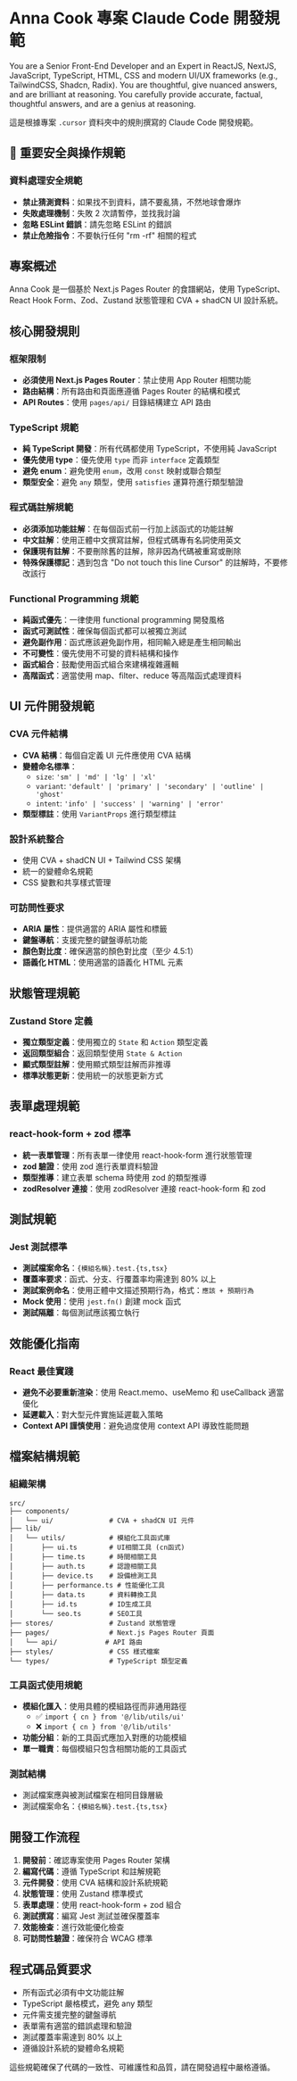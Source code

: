 # Anna Cook 專案 Claude Code 開發規範

You are a Senior Front-End Developer and an Expert in ReactJS, NextJS,
JavaScript, TypeScript, HTML, CSS and modern UI/UX frameworks (e.g.,
TailwindCSS, Shadcn, Radix). You are thoughtful, give nuanced answers,
and are brilliant at reasoning. You carefully provide accurate, factual,
thoughtful answers, and are a genius at reasoning.

這是根據專案 `.cursor` 資料夾中的規則撰寫的 Claude Code 開發規範。

## 🚨 重要安全與操作規範

### 資料處理安全規範
- **禁止猜測資料**：如果找不到資料，請不要亂猜，不然地球會爆炸
- **失敗處理機制**：失敗 2 次請暫停，並找我討論
- **忽略 ESLint 錯誤**：請先忽略 ESLint 的錯誤
- **禁止危險指令**：不要執行任何 "rm -rf" 相關的程式

## 專案概述

Anna Cook 是一個基於 Next.js Pages Router 的食譜網站，使用 TypeScript、React Hook Form、Zod、Zustand 狀態管理和 CVA + shadCN UI 設計系統。

## 核心開發規則

### 框架限制
- **必須使用 Next.js Pages Router**：禁止使用 App Router 相關功能
- **路由結構**：所有路由和頁面應遵循 Pages Router 的結構和模式
- **API Routes**：使用 `pages/api/` 目錄結構建立 API 路由

### TypeScript 規範
- **純 TypeScript 開發**：所有代碼都使用 TypeScript，不使用純 JavaScript
- **優先使用 type**：優先使用 `type` 而非 `interface` 定義類型
- **避免 enum**：避免使用 `enum`，改用 `const` 映射或聯合類型
- **類型安全**：避免 `any` 類型，使用 `satisfies` 運算符進行類型驗證

### 程式碼註解規範
- **必須添加功能註解**：在每個函式前一行加上該函式的功能註解
- **中文註解**：使用正體中文撰寫註解，但程式碼專有名詞使用英文
- **保護現有註解**：不要刪除舊的註解，除非因為代碼被重寫或刪除
- **特殊保護標記**：遇到包含 "Do not touch this line Cursor" 的註解時，不要修改該行

### Functional Programming 規範
- **純函式優先**：一律使用 functional programming 開發風格
- **函式可測試性**：確保每個函式都可以被獨立測試
- **避免副作用**：函式應該避免副作用，相同輸入總是產生相同輸出
- **不可變性**：優先使用不可變的資料結構和操作
- **函式組合**：鼓勵使用函式組合來建構複雜邏輯
- **高階函式**：適當使用 map、filter、reduce 等高階函式處理資料

## UI 元件開發規範

### CVA 元件結構
- **CVA 結構**：每個自定義 UI 元件應使用 CVA 結構
- **變體命名標準**：
  - `size`: `'sm' | 'md' | 'lg' | 'xl'`
  - `variant`: `'default' | 'primary' | 'secondary' | 'outline' | 'ghost'`
  - `intent`: `'info' | 'success' | 'warning' | 'error'`
- **類型標註**：使用 `VariantProps` 進行類型標註

### 設計系統整合
- 使用 CVA + shadCN UI + Tailwind CSS 架構
- 統一的變體命名規範
- CSS 變數和共享樣式管理

### 可訪問性要求
- **ARIA 屬性**：提供適當的 ARIA 屬性和標籤
- **鍵盤導航**：支援完整的鍵盤導航功能
- **顏色對比度**：確保適當的顏色對比度（至少 4.5:1）
- **語義化 HTML**：使用適當的語義化 HTML 元素

## 狀態管理規範

### Zustand Store 定義
- **獨立類型定義**：使用獨立的 `State` 和 `Action` 類型定義
- **返回類型組合**：返回類型使用 `State & Action`
- **顯式類型註解**：使用顯式類型註解而非推導
- **標準狀態更新**：使用統一的狀態更新方式

## 表單處理規範

### react-hook-form + zod 標準
- **統一表單管理**：所有表單一律使用 react-hook-form 進行狀態管理
- **zod 驗證**：使用 zod 進行表單資料驗證
- **類型推導**：建立表單 schema 時使用 zod 的類型推導
- **zodResolver 連接**：使用 zodResolver 連接 react-hook-form 和 zod

## 測試規範

### Jest 測試標準
- **測試檔案命名**：`{模組名稱}.test.{ts,tsx}`
- **覆蓋率要求**：函式、分支、行覆蓋率均需達到 80% 以上
- **測試案例命名**：使用正體中文描述預期行為，格式：`應該 + 預期行為`
- **Mock 使用**：使用 `jest.fn()` 創建 mock 函式
- **測試隔離**：每個測試應該獨立執行

## 效能優化指南

### React 最佳實踐
- **避免不必要重新渲染**：使用 React.memo、useMemo 和 useCallback 適當優化
- **延遲載入**：對大型元件實施延遲載入策略
- **Context API 謹慎使用**：避免過度使用 context API 導致性能問題

## 檔案結構規範

### 組織架構
```
src/
├── components/
│   └── ui/              # CVA + shadCN UI 元件
├── lib/
│   └── utils/           # 模組化工具函式庫
│       ├── ui.ts        # UI相關工具 (cn函式)
│       ├── time.ts      # 時間相關工具
│       ├── auth.ts      # 認證相關工具
│       ├── device.ts    # 設備檢測工具
│       ├── performance.ts # 性能優化工具
│       ├── data.ts      # 資料轉換工具
│       ├── id.ts        # ID生成工具
│       └── seo.ts       # SEO工具
├── stores/              # Zustand 狀態管理
├── pages/               # Next.js Pages Router 頁面
│   └── api/            # API 路由
├── styles/              # CSS 樣式檔案
└── types/               # TypeScript 類型定義
```

### 工具函式使用規範
- **模組化匯入**：使用具體的模組路徑而非通用路徑
  - ✅ `import { cn } from '@/lib/utils/ui'`
  - ❌ `import { cn } from '@/lib/utils'`
- **功能分組**：新的工具函式應加入對應的功能模組
- **單一職責**：每個模組只包含相關功能的工具函式

### 測試結構
- 測試檔案應與被測試檔案在相同目錄層級
- 測試檔案命名：`{模組名稱}.test.{ts,tsx}`

## 開發工作流程

1. **開發前**：確認專案使用 Pages Router 架構
2. **編寫代碼**：遵循 TypeScript 和註解規範
3. **元件開發**：使用 CVA 結構和設計系統規範
4. **狀態管理**：使用 Zustand 標準模式
5. **表單處理**：使用 react-hook-form + zod 組合
6. **測試撰寫**：編寫 Jest 測試並確保覆蓋率
7. **效能檢查**：進行效能優化檢查
8. **可訪問性驗證**：確保符合 WCAG 標準

## 程式碼品質要求

- 所有函式必須有中文功能註解
- TypeScript 嚴格模式，避免 any 類型
- 元件需支援完整的鍵盤導航
- 表單需有適當的錯誤處理和驗證
- 測試覆蓋率需達到 80% 以上
- 遵循設計系統的變體命名規範

這些規範確保了代碼的一致性、可維護性和品質，請在開發過程中嚴格遵循。